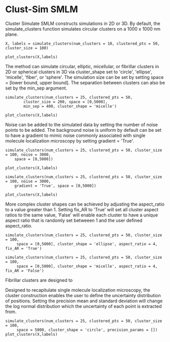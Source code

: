 # Clust-Sim SMLM

Cluster Simulate SMLM constructs simulations in 2D or 3D. 
By default, the simulate_clusters function simulates circular clusters on a 1000 x 1000 nm plane. 

```
X, labels = simulate_clusters(num_clusters = 10, clustered_pts = 50, cluster_size = 100)

plot_clusters(X,labels)
```


The method can simulate circular, elliptic, micellular, or fibrillar clusters in 2D or spherical clusters in 3D via cluster_shape set to 'circle', 'ellipse', 'micelle', 'fiber', or 'sphere'. The simulation size can be set by setting space = [lower bound, upper bound]. The separation between clusters can also be set by the min_sep argument. 

```
simulate_clusters(num_clusters = 25, clustered_pts = 50,
		cluster_size = 200, space = [0,5000],
		min_sep = 400, cluster_shape = 'micelle')

plot_clusters(X,labels)
```

Noise can be added to the simulated data by setting the number of noise points to be added. The background noise is uniform by default can be set to have a gradient to mimic noise commonly associated with single molecule localization microscopy by setting gradient = 'True'. 

```
simulate_clusters(num_clusters = 25, clustered_pts = 50, cluster_size = 100, noise = 3000, 
	space = [0,5000])

plot_clusters(X,labels)

simulate_clusters(num_clusters = 25, clustered_pts = 50, cluster_size = 100, noise = 3000,
	gradient = 'True', space = [0,5000])

plot_clusters(X,labels)
```

More complex cluster shapes can be achieved by adjusting the aspect_ratio to a value greater than 1. Setting fix_AR to 'True' will set all cluster aspect ratios to the same value, 'False' will enable each cluster to have a unique aspect ratio that is randomly set betweeen 1 and the user defined aspect_ratio. 

```
simulate_clusters(num_clusters = 25, clustered_pts = 50, cluster_size = 100, 
	 space = [0,5000], cluster_shape = 'ellipse', aspect_ratio = 4, fix_AR = 'True')

simulate_clusters(num_clusters = 25, clustered_pts = 50, cluster_size = 100, 
	 space = [0,5000], cluster_shape = 'micelle', aspect_ratio = 4, fix_AR = 'False')

```

Fibrillar clusters are designed to 




Designed to recapitulate single molecule localization microscopy, the cluster construction enables the user to define the uncertainty distribution of positions. Setting the precision mean and standard deviation will change the log normal distribution which the uncertainty of each point is extracted from. 

```
simulate_clusters(num_clusters = 25, clustered_pts = 50, cluster_size = 100, 
	 space = 5000, cluster_shape = 'circle', precision_params = [])
plot_clusters(X,labels)
```
